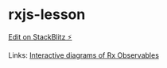 # rxjs-lesson

[Edit on StackBlitz ⚡️](https://stackblitz.com/edit/rxjs-lesson)

Links:
[Interactive diagrams of Rx Observables](https://rxmarbles.com)